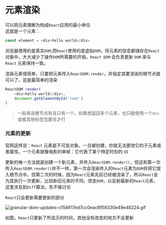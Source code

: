 # 元素渲染
可以把元素理解为构成`React`应用的最小单位  
这就是一个元素：
````javascript
const element = <div>hello world</div>
````

浏览器使用的是真实`DOM`,而`React`使用的是虚拟`DOM`，将元素的信息都储存在`React`对象中，大大减少了操作`DOM`所需要的开销，`React DOM` 会负责更新 `DOM` 来与 `React` 元素保持一致。

渲染元素很简单，只要把元素传入`ReactDOM.render`，并指定其要渲染的根节点就可以了，这是最简单的渲染  

````javascript
ReactDOM.render(
    <div>hello world</div>,
    document.getElementById('root')
)
````

> 一般来说根节点有且只有一个，如果想返回多个元素，也只能使用一个`div`或者其他标签包裹住才行

### 元素的更新
官网这样说：`React` 元素是不可变对象。一旦被创建，你就无法更改它的子元素或者属性。一个元素就像电影的单帧：它代表了某个特定时刻的 `UI`  

更新的唯一方法就是创建一个新元素，并传入`ReactDOM.render()`，但这和第一次传入`ReactDOM.render()`并不一样，第一次会渲染传入的`React`元素为`DOM`并把它放入根节点中，但第二次的时候，因为`React`元素先前已经被渲染了，所以`React`会为其执行一次更新，比较新旧元素的不同，改变`DOM`，以反射最新的`React`元素，这里涉及到`Diff`算法，先不做讨论

`React`只会更新需要更新的部分

![granular-dom-updates-c158617ed7cc0eac8f58330e49e48224.gif](https://i.loli.net/2019/03/30/5c9ef28ba8068.gif)

如图，`React`只更新了所显示的时间，其他没有改变的地方不会更新